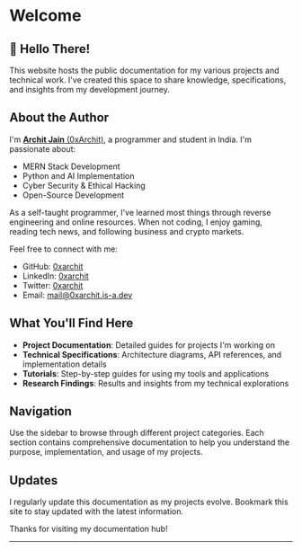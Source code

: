 # Welcome
## 👋 Hello There!

This website hosts the public documentation for my various projects and technical work. I've created this space to share knowledge, specifications, and insights from my development journey.

## About the Author

I'm [**Archit Jain** (0xArchit)](https://0xarchit.is-a.dev), a programmer and student in India. I'm passionate about:

- MERN Stack Development
- Python and AI Implementation
- Cyber Security & Ethical Hacking
- Open-Source Development

As a self-taught programmer, I've learned most things through reverse engineering and online resources. When not coding, I enjoy gaming, reading tech news, and following business and crypto markets.

Feel free to connect with me:
- GitHub: [0xarchit](https://github.com/0xarchit)
- LinkedIn: [0xarchit](https://www.linkedin.com/in/0xarchit/)
- Twitter: [0xarchit](https://x.com/0xarchit)
- Email: [mail@0xarchit.is-a.dev](mailto:mail@0xarchit.is-a.dev)

## What You'll Find Here

- **Project Documentation**: Detailed guides for projects I'm working on
- **Technical Specifications**: Architecture diagrams, API references, and implementation details
- **Tutorials**: Step-by-step guides for using my tools and applications
- **Research Findings**: Results and insights from my technical explorations

## Navigation

Use the sidebar to browse through different project categories. Each section contains comprehensive documentation to help you understand the purpose, implementation, and usage of my projects.

## Updates

I regularly update this documentation as my projects evolve. Bookmark this site to stay updated with the latest information.

Thanks for visiting my documentation hub!

---